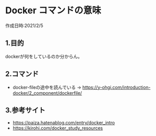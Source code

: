 # Docker コマンドの意味
作成日時:2021/2/5

## 1.目的
dockerが何をしているのか分からん。

## 2.コマンド
* docker-fileの途中を読んでいる
→ https://y-ohgi.com/introduction-docker/2_component/dockerfile/


## 3.参考サイト
- https://paiza.hatenablog.com/entry/docker_intro
- https://kirohi.com/docker_study_resources